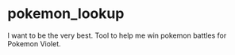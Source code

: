 # pokemon_lookup
I want to be the very best. Tool to help me win pokemon battles for Pokemon Violet.
